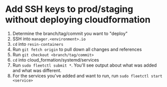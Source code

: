 # Add SSH keys to prod/staging without deploying cloudformation

1. Determine the branch/tag/commit you want to "deploy"
2. SSH into `manager.<environment>.io`
3. `cd` into `resin-containers`
4. Run `git fetch origin` to pull down all changes and references
5. Run `git checkout <branch/tag/commit>`
6. `cd` into cloud_formation/systemd/services
7. Run `sudo fleetctl submit *`. You'll see output about what was added and what was different.
8. For the services you've added and want to run, run `sudo fleetctl start <service>`
